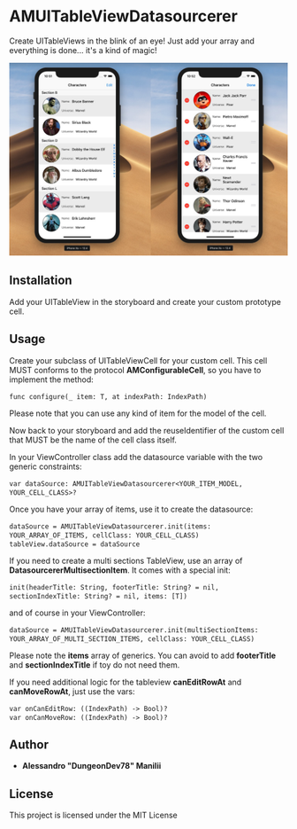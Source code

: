 # AMUITableViewDatasourcerer

Create UITableViews in the blink of an eye!
Just add your array and everything is done... it's a kind of magic!

![Image description](https://github.com/DungeonDev78/AMUITableViewDatasourcerer/blob/master/AMTVDatasourcererExample.jpg?raw=true)

## Installation

Add your UITableView in the storyboard and create your custom prototype cell.


## Usage

Create your subclass of UITableViewCell for your custom cell. This cell MUST conforms to the protocol **AMConfigurableCell**, so you have to implement the method:

```
func configure(_ item: T, at indexPath: IndexPath)
```

Please note that you can use any kind of item for the model of the cell.

Now back to your storyboard and add the reuseIdentifier of the custom cell that MUST be the name of the cell class itself.

In your ViewController class add the datasource variable with the two generic constraints:

```
var dataSource: AMUITableViewDatasourcerer<YOUR_ITEM_MODEL, YOUR_CELL_CLASS>?
```

Once you have your array of items, use it to create the datasource:

```
dataSource = AMUITableViewDatasourcerer.init(items: YOUR_ARRAY_OF_ITEMS, cellClass: YOUR_CELL_CLASS)
tableView.dataSource = dataSource
```

If you need to create a multi sections TableView, use an array of **DatasourcererMultisectionItem**. It comes with a special init:

```
init(headerTitle: String, footerTitle: String? = nil, sectionIndexTitle: String? = nil, items: [T]) 
```

and of course in your ViewController:

```
dataSource = AMUITableViewDatasourcerer.init(multiSectionItems: YOUR_ARRAY_OF_MULTI_SECTION_ITEMS, cellClass: YOUR_CELL_CLASS)
```

Please note the **items** array of generics. You can avoid to add **footerTitle** and **sectionIndexTitle** if toy do not need them.

If you need additional logic for the tableview **canEditRowAt** and **canMoveRowAt**, just use the vars:

```
var onCanEditRow: ((IndexPath) -> Bool)?
var onCanMoveRow: ((IndexPath) -> Bool)?
```


## Author

* **Alessandro "DungeonDev78" Manilii**

## License

This project is licensed under the MIT License
